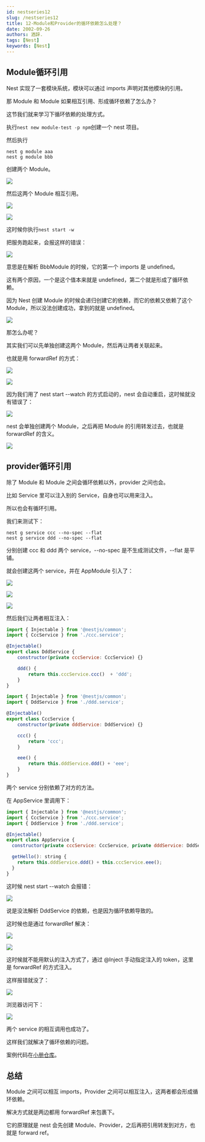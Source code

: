 ```yaml
---
id: nestseries12
slug: /nestseries12
title: 12-Module和Provider的循环依赖怎么处理？
date: 2002-09-26
authors: 酒辞.
tags: [Nest]
keywords: [Nest]
---
```


## Module循环引用

Nest 实现了一套模块系统，模块可以通过 imports 声明对其他模块的引用。

那 Module 和 Module 如果相互引用、形成循环依赖了怎么办？

这节我们就来学习下循环依赖的处理方式。

执行`nest new module-test -p npm`创建一个 nest 项目。

然后执行

```
nest g module aaa
nest g module bbb
```

创建两个 Module。

![](12-Module和Provider的循环依赖怎么处理？.assets/b145b0bb0e9b4f859c9d75d048a659bdtplv-k3u1fbpfcp-watermark.png)

然后这两个 Module 相互引用。

![](12-Module和Provider的循环依赖怎么处理？.assets/b52f40029b84469fa53c670856d62fb6tplv-k3u1fbpfcp-watermark.png)

![](12-Module和Provider的循环依赖怎么处理？.assets/31b0562d4fa948c18624a0889f2c247btplv-k3u1fbpfcp-watermark.png)

这时候你执行`nest start -w`

把服务跑起来，会报这样的错误：

![](12-Module和Provider的循环依赖怎么处理？.assets/0894ff37cf7a42cab36ca61ea7cad9bctplv-k3u1fbpfcp-watermark.png)

意思是在解析 BbbModule 的时候，它的第一个 imports 是 undefined。

这有两个原因，一个是这个值本来就是 undefined，第二个就是形成了循环依赖。

因为 Nest 创建 Module 的时候会递归创建它的依赖，而它的依赖又依赖了这个 Module，所以没法创建成功，拿到的就是 undefined。

![](12-Module和Provider的循环依赖怎么处理？.assets/5bda90b0fd1e4f0fbd4f872e2c7ae327tplv-k3u1fbpfcp-watermark.png)

那怎么办呢？

其实我们可以先单独创建这两个 Module，然后再让两者关联起来。

也就是用 forwardRef 的方式：

![](12-Module和Provider的循环依赖怎么处理？.assets/0f2e08ce8fb944868db92d7be777331ctplv-k3u1fbpfcp-watermark.png)

![](12-Module和Provider的循环依赖怎么处理？.assets/dae2d5625c504e21a3c5330aabc13231tplv-k3u1fbpfcp-watermark.png)

因为我们用了 nest start --watch 的方式启动的，nest 会自动重启，这时候就没有错误了：

![](12-Module和Provider的循环依赖怎么处理？.assets/cfaf18c45ea04f99b78f0e82ec140446tplv-k3u1fbpfcp-watermark.png)

nest 会单独创建两个 Module，之后再把 Module 的引用转发过去，也就是 forwardRef 的含义。

![](12-Module和Provider的循环依赖怎么处理？.assets/cd11a70d489e49109dd1dbfe472fb733tplv-k3u1fbpfcp-watermark.png)



## provider循环引用

除了 Module 和 Module 之间会循环依赖以外，provider 之间也会。

比如 Service 里可以注入别的 Service，自身也可以用来注入。

所以也会有循环引用。

我们来测试下：

```
nest g service ccc --no-spec --flat
nest g service ddd --no-spec --flat
```

分别创建 ccc 和 ddd 两个 service，--no-spec 是不生成测试文件，--flat 是平铺。

就会创建这两个 service，并在 AppModule 引入了：

![](12-Module和Provider的循环依赖怎么处理？.assets/958176426526409aba5af44f47d7af98tplv-k3u1fbpfcp-watermark.png)

![](12-Module和Provider的循环依赖怎么处理？.assets/4455caf154c24001bc67a5a31ada8ae7tplv-k3u1fbpfcp-watermark.png)

![](12-Module和Provider的循环依赖怎么处理？.assets/1ec94f9a9eb849e8bf5011735555a8d8tplv-k3u1fbpfcp-watermark.png)

然后我们让两者相互注入：

```javascript
import { Injectable } from '@nestjs/common';
import { CccService } from './ccc.service';

@Injectable()
export class DddService {
    constructor(private cccService: CccService) {}

    ddd() {
        return this.cccService.ccc()  + 'ddd';
    }
}
```

```javascript
import { Injectable } from '@nestjs/common';
import { DddService } from './ddd.service';

@Injectable()
export class CccService {
    constructor(private dddService: DddService) {}

    ccc() {
        return 'ccc';
    }

    eee() {
        return this.dddService.ddd() + 'eee';
    }
}
```

两个 service 分别依赖了对方的方法。

在 AppService 里调用下：

```javascript
import { Injectable } from '@nestjs/common';
import { CccService } from './ccc.service';
import { DddService } from './ddd.service';

@Injectable()
export class AppService {
  constructor(private cccService: CccService, private dddService: DddService){}

  getHello(): string {
    return this.dddService.ddd() + this.cccService.eee();
  }
}
```

这时候 nest start --watch 会报错：

![](12-Module和Provider的循环依赖怎么处理？.assets/14ca2992e0a54e5a8fa277946691a1actplv-k3u1fbpfcp-watermark.png)

说是没法解析 DddService 的依赖，也是因为循环依赖导致的。

这时候也是通过 forwardRef 解决：

![](12-Module和Provider的循环依赖怎么处理？.assets/f1bc24f5721e483bbcd293551be7084btplv-k3u1fbpfcp-watermark.png)

![](12-Module和Provider的循环依赖怎么处理？.assets/27e95c0964c748ea8edca908ef6c3d40tplv-k3u1fbpfcp-watermark.png)

这时候就不能用默认的注入方式了，通过 @Inject 手动指定注入的 token，这里是 forwardRef 的方式注入。

这样报错就没了：

![](12-Module和Provider的循环依赖怎么处理？.assets/830830a9b3014d938676715f2f73510atplv-k3u1fbpfcp-watermark.png)

浏览器访问下：

![](12-Module和Provider的循环依赖怎么处理？.assets/18746407a2c04e058f1ce0223c8ef8b8tplv-k3u1fbpfcp-watermark.png)

两个 service 的相互调用也成功了。

这样我们就解决了循环依赖的问题。

案例代码在[小册仓库](https://github.com/QuarkGluonPlasma/nestjs-course-code/tree/main/circular-dependency)。



## 总结

Module 之间可以相互 imports，Provider 之间可以相互注入，这两者都会形成循环依赖。

解决方式就是两边都用 forwardRef 来包裹下。

它的原理就是 nest 会先创建 Module、Provider，之后再把引用转发到对方，也就是 forward ref。

